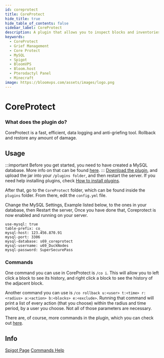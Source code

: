 ```yaml
---
id: coreprotect
title: CoreProtect
hide_title: true
hide_table_of_contents: false
sidebar_label: CoreProtect
description: A plugin that allows you to inspect blocks and inventories, as well as roll them back.
keywords:
  - CoreProtect
  - Grief Management
  - Core Protect
  - MySQL
  - Spigot
  - BloomVPS
  - Bloom.host
  - Pterodactyl Panel
  - Minecraft
image: https://bloomvps.com/assets/images/logo.png
---
```

# CoreProtect

### What does the plugin do?

CoreProtect is a fast, efficient, data logging and anti-griefing tool. Rollback and restore any amount of damage.


## Usage


:::important
Before you get started, you need to have created a MySQL database. More info on that can be found [here](https://docs.bloom.host/databases).
:::
[Download the plugin](https://www.spigotmc.org/resources/coreprotect.8631/), and upload the jar into your `/plugins folder`, and then restart the server. If you need help installing plugins, check [How to install plugins](https://docs.bloom.host/plugins).

 After that, go to the `CoreProtect` folder, which can be found inside the `plugins` folder. From there, edit the `config.yml` file.

Change the MySQL Settings, Example listed below, to the ones in your database, then Restart the server, Once you have done that, Coreprotect is now enabled and running on your server.  

``` YML
use-mysql: true
table-prefix: co_
mysql-host: 123.456.870.91
mysql-port: 3306
mysql-database: s69_coreprotect
mysql-username: u69_DuckNodes
mysql-password: SuperSecurePass
```

### Commands

One command you can use in CoreProtect is `/co i`. This will allow you to left click a block to see its history, and right click a block to see the history of the adjacent block.  

Another command you can use is `/co rollback u:<user> t:<time> r:<radius> a:<action> b:<blocks> e:<exclude>`. Running that command will print a list of every action (that you choose) within the radius and time period, by a user you choose. Not all of those parameters are necessary.  

There are, of course, more commands in the plugin, which you can check out [here](https://www.minerealm.com/community/viewtopic.php?f=32&t=6781).  

## Info
[Spigot Page](https://www.spigotmc.org/resources/coreprotect.8631/)
[Commands Help](https://www.minerealm.com/community/viewtopic.php?f=32&t=6781)
